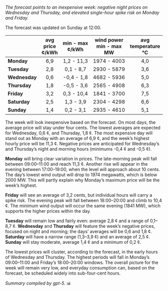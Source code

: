 *The forecast points to an inexpensive week: negative night prices on Wednesday and Thursday, and elevated single-hour spike risk on Monday and Friday.*

The forecast was updated on Sunday at 12:00.

|  | avg<br>price<br>¢/kWh | min - max<br>¢/kWh | wind power<br>min - max<br>MW | avg<br>temperature<br>°C |
|:-------------|:----------------:|:----------------:|:-------------:|:-------------:|
| **Monday** | 6,9 | 1,2 - 11,3 | 1974 - 4003 | 4,0 |
| **Tuesday** | 2,8 | 0,1 - 8,7 | 2930 - 5879 | 3,6 |
| **Wednesday** | 0,6 | -0,4 - 1,8 | 4682 - 5936 | 5,0 |
| **Thursday** | 1,8 | -0,5 - 3,6 | 2565 - 4908 | 6,3 |
| **Friday** | 3,2 | 0,3 - 10,4 | 1841 - 3700 | 7,5 |
| **Saturday** | 2,5 | 1,3 - 3,9 | 2304 - 4298 | 6,6 |
| **Sunday** | 1,4 | 0,2 - 3,1 | 2935 - 4610 | 5,1 |

The week will look inexpensive based on the forecast. On most days, the average price will stay under four cents. The lowest averages are expected for Wednesday, 0,6 ¢, and Thursday, 1,8 ¢. The most expensive day will stand out as Monday with an average of 6,9 ¢, and the week’s highest hourly price will be 11,3 ¢. Negative prices are anticipated for Wednesday’s and Thursday’s night and morning hours (minimums -0,4 ¢ and -0,5 ¢).

**Monday** will bring clear variation in prices. The late-morning peak will fall between 09:00–11:00 and reach 11,3 ¢. Another rise will appear in the evening between 17:00–19:00, when the level will approach about 10 cents. The day’s lowest wind output will drop to 1974 megawatts, which is below 2000 MW. This will partly explain why Monday’s maximum price will be the week’s highest.

**Friday** will see an average of 3,2 cents, but individual hours will carry a spike risk. The evening peak will fall between 18:00–20:00 and climb to 10,4 ¢. The minimum wind output will occur the same evening (1841 MW), which supports the higher prices within the day.

**Tuesday** will remain low and fairly even: average 2,8 ¢ and a range of 0,1–8,7 ¢. **Wednesday** and **Thursday** will feature the week’s negative prices, focused on night and morning; the days’ averages will be 0,6 and 1,8 ¢. **Saturday** will have a narrow range (1,3–3,9 ¢) and an average of 2,5 ¢. **Sunday** will stay moderate, average 1,4 ¢ and a minimum of 0,2 ¢.

The lowest prices will cluster, according to the forecast, in the early hours of Wednesday and Thursday. The highest periods will fall in Monday’s 09:00–11:00 and Friday’s 18:00–20:00 windows. The overall picture for the week will remain very low, and everyday consumption can, based on the forecast, be scheduled widely into sub-four-cent hours.

*Summary compiled by gpt-5.* 📊
